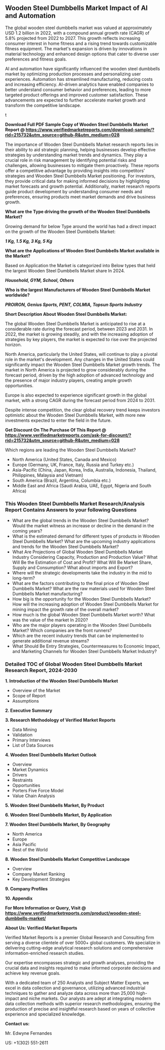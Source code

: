 <h2>Wooden Steel Dumbbells Market Impact of AI and Automation</h2><p>The global wooden steel dumbbells market was valued at approximately USD 1.2 billion in 2022, with a compound annual growth rate (CAGR) of 5.8% projected from 2022 to 2027. This growth reflects increasing consumer interest in home fitness and a rising trend towards customizable fitness equipment. The market's expansion is driven by innovations in material technology and enhanced design options that cater to diverse user preferences and fitness goals.</p><p>AI and automation have significantly influenced the wooden steel dumbbells market by optimizing production processes and personalizing user experiences. Automation has streamlined manufacturing, reducing costs and increasing efficiency. AI-driven analytics have enabled companies to better understand consumer behavior and preferences, leading to more targeted product offerings and improved customer satisfaction. These advancements are expected to further accelerate market growth and transform the competitive landscape.</p>t</p><p id="" class=""><strong>Download Full PDF Sample Copy of Wooden Steel Dumbbells Market Report @ <a href="https://www.verifiedmarketreports.com/download-sample/?rid=215732&utm_source=github-R&utm_medium=028" target="_blank">https://www.verifiedmarketreports.com/download-sample/?rid=215732&utm_source=github-R&utm_medium=028</a></strong></p><p>The importance of&nbsp;Wooden Steel Dumbbells Market research reports lies in their ability to aid strategic planning, helping businesses develop effective strategies by understanding market trends and dynamics. They play a crucial role in risk management by identifying potential risks and challenges, allowing businesses to mitigate them proactively. These reports offer a competitive advantage by providing insights into competitors' strategies and Wooden Steel Dumbbells Market positioning. For investors, they provide critical data for making informed decisions by highlighting market forecasts and growth potential. Additionally, market research reports guide product development by understanding consumer needs and preferences, ensuring products meet market demands and drive business growth.</p><p><strong>What are the&nbsp;Type driving the growth of the Wooden Steel Dumbbells Market?</strong></p><p id="" class="">Growing demand for below Type around the world has had a direct impact on the growth of the Wooden Steel Dumbbells Market:</p><em><strong>1 Kg, 1.5 Kg, 3 Kg, 5 Kg</strong></em></p><strong>What are the&nbsp;Applications&nbsp;of Wooden Steel Dumbbells Market available in the Market?</strong></p><p id="" class="">Based on Application the Market is categorized into Below types that held the largest Wooden Steel Dumbbells Market share In 2024.</p><em><strong>Household, GYM, School, Others</strong></em></p><strong>Who is the largest Manufacturers of Wooden Steel Dumbbells Market worldwide?</strong></p><p><em><strong>PROIRON, Genius Sports, PENT, COLMIA, Topsun Sports Industry</strong></em></p><p id="" class=""><strong>Short Description About Wooden Steel Dumbbells Market:</strong></p><p>The global Wooden Steel Dumbbells Market is anticipated to rise at a considerable rate during the forecast period, between 2023 and 2031. In 2022, the market is growing steadily, and with the increasing adoption of strategies by key players, the market is expected to rise over the projected horizon.</p><p>North America, particularly the United States, will continue to play a pivotal role in the market's development. Any changes in the United States could significantly impact the Wooden Steel Dumbbells Market growth trends. The market in North America is projected to grow considerably during the forecast period, driven by the high adoption of advanced technology and the presence of major industry players, creating ample growth opportunities.</p><p>Europe is also expected to experience significant growth in the global market, with a strong CAGR during the forecast period from 2024 to 2031.</p><p>Despite intense competition, the clear global recovery trend keeps investors optimistic about the Wooden Steel Dumbbells Market, with more new investments expected to enter the field in the future.</p><p id="" class=""><strong>Get Discount On The Purchase Of This Report @ <a href="https://www.verifiedmarketreports.com/ask-for-discount/?rid=215732&utm_source=github-R&utm_medium=028" target="_blank">https://www.verifiedmarketreports.com/ask-for-discount/?rid=215732&utm_source=github-R&utm_medium=028</a></strong></p>Which regions are leading the Wooden Steel Dumbbells Market?</p><ul><li>North America (United States, Canada and Mexico)</li><li>Europe (Germany, UK, France, Italy, Russia and Turkey etc.)</li><li>Asia-Pacific (China, Japan, Korea, India, Australia, Indonesia, Thailand, Philippines, Malaysia and Vietnam)</li><li>South America (Brazil, Argentina, Columbia etc.)</li><li>Middle East and Africa (Saudi Arabia, UAE, Egypt, Nigeria and South Africa)</li></ul><h3 id="" class="">This Wooden Steel Dumbbells Market Research/Analysis Report Contains Answers to your following Questions</h3><ul><li>What are the global trends in the Wooden Steel Dumbbells Market? Would the market witness an increase or decline in the demand in the coming years?</li><li>What is the estimated demand for different types of products in Wooden Steel Dumbbells Market? What are the upcoming industry applications and trends for the Wooden Steel Dumbbells Market?</li><li>What Are Projections of Global Wooden Steel Dumbbells Market Industry Considering Capacity, Production and Production Value? What Will Be the Estimation of Cost and Profit? What Will Be Market Share, Supply and Consumption? What about imports and Export?</li><li>Where will the strategic developments take the industry in the mid to long-term?</li><li>What are the factors contributing to the final price of Wooden Steel Dumbbells Market? What are the raw materials used for Wooden Steel Dumbbells Market manufacturing?</li><li>How big is the opportunity for the Wooden Steel Dumbbells Market? How will the increasing adoption of Wooden Steel Dumbbells Market for mining impact the growth rate of the overall market?</li><li>How much is the global Wooden Steel Dumbbells Market worth? What was the value of the market In 2020?</li><li>Who are the major players operating in the Wooden Steel Dumbbells Market? Which companies are the front runners?</li><li>Which are the recent industry trends that can be implemented to generate additional revenue streams?</li><li>What Should Be Entry Strategies, Countermeasures to Economic Impact, and Marketing Channels for Wooden Steel Dumbbells Market Industry?</li></ul><h3 id="" class="">Detailed TOC of Global Wooden Steel Dumbbells Market Research Report, 2024-2030</h3><p id="" class=""><strong>1. Introduction of the Wooden Steel Dumbbells Market</strong></p><ul><li>Overview of the Market</li><li>Scope of Report</li><li>Assumptions</li></ul><p id="" class=""><strong>2. Executive Summary</strong></p><p id="" class=""><strong>3. Research Methodology of Verified Market Reports</strong></p><ul><li>Data Mining</li><li>Validation</li><li>Primary Interviews</li><li>List of Data Sources</li></ul><p id="" class=""><strong>4. Wooden Steel Dumbbells Market Outlook</strong></p><ul><li>Overview</li><li>Market Dynamics</li><li>Drivers</li><li>Restraints</li><li>Opportunities</li><li>Porters Five Force Model</li><li>Value Chain Analysis</li></ul><p id="" class=""><strong>5. Wooden Steel Dumbbells Market, By Product</strong></p><p id="" class=""><strong>6. Wooden Steel Dumbbells Market, By Application</strong></p><p id="" class=""><strong>7. Wooden Steel Dumbbells Market, By Geography</strong></p><ul><li>North America</li><li>Europe</li><li>Asia Pacific</li><li>Rest of the World</li></ul><p id="" class=""><strong>8. Wooden Steel Dumbbells Market Competitive Landscape</strong></p><ul><li>Overview</li><li>Company Market Ranking</li><li>Key Development Strategies</li></ul><p id="" class=""><strong>9. Company Profiles</strong></p><p id="" class=""><strong>10. Appendix</strong></p><p id="" class=""><strong>For More Information or Query, Visit @ <a href="https://www.verifiedmarketreports.com/product/wooden-steel-dumbbells-market/" target="_blank">https://www.verifiedmarketreports.com/product/wooden-steel-dumbbells-market/</a></strong></p><p id="" class=""><strong>About Us: Verified Market Reports</strong></p><p id="" class="">Verified Market Reports is a premier Global Research and Consulting firm serving a diverse clientele of over 5000+ global customers. We specialize in delivering cutting-edge analytical research solutions and comprehensive information-enriched research studies.</p><p id="" class="">Our expertise encompasses strategic and growth analyses, providing the crucial data and insights required to make informed corporate decisions and achieve key revenue goals.</p><p id="" class="">With a dedicated team of 250 Analysts and Subject Matter Experts, we excel in data collection and governance, utilizing advanced industrial techniques to gather and analyze data across more than 25,000 high-impact and niche markets. Our analysts are adept at integrating modern data collection methods with superior research methodologies, ensuring the production of precise and insightful research based on years of collective experience and specialized knowledge.</p><p id="" class=""><strong>Contact us:</strong></p><p id="" class="">Mr. Edwyne Fernandes</p><p id="" class="">US: +1(302) 551-2611</p>